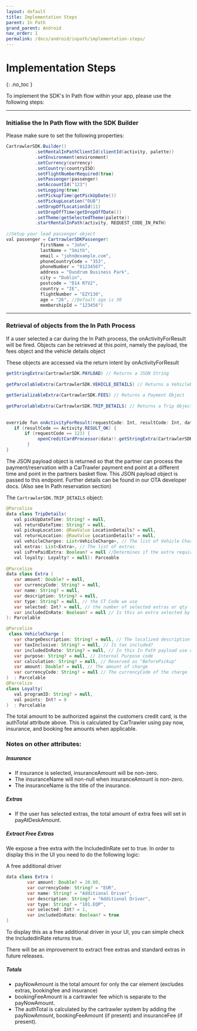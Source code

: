 ```yaml
---
layout: default
title: Implementation Steps
parent: In Path
grand_parent: Android
nav_order: 1
permalink: /docs/android/inpath/implementation-steps/
---
```


# Implementation Steps

{: .no_toc }

To implement the SDK's In Path flow within your app, please use the following steps:

---


### Initialise the In Path flow with the SDK Builder <br/>
Please make sure to set the following properties: 

```java
CartrawlerSDK.Builder()
           .setRentalInPathClientId(clientId(activity, palette))
           .setEnvironment(environment)
           .setCurrency(currency)
           .setCountry(countryISO)
           .setFlightNumberRequired(true)
           .setPassenger(passenger)
           .setAccountId("123")
           .setLogging(true)
           .setPickupTime(getPickUpDate())
           .setPickupLocation("DUB")
           .setDropOffLocationId(11)
           .setDropOffTime(getDropOffDate())
           .setTheme(getSelectedTheme(palette))
           .startRentalInPath(activity, REQUEST_CODE_IN_PATH)
           
//Setup your lead passenger object
val passenger = CartrawlerSDKPassenger(
             firstName = "John",
             lastName = "Smith",
             email = "john@example.com",
             phoneCountryCode = "353",
             phoneNumber = "81234567",
             address = "Dundrum Business Park",
             city = "Dublin",
             postcode = "D14 R7V2",
             country = "IE", 
             flightNumber = "EZY130",
             age = "26", //Default age is 30
             membershipId = "123456") 
```

---

### Retrieval of objects from the In Path Process


If a user selected a car during the In Path process, the onActivityForResult will be fired. Objects can be retrieved at this point, namely the payload, the fees object and the vehicle details object

These objects are accessed via the return intent by onActivityForResult

```java   
getStringExtra(CartrawlerSDK.PAYLOAD) // Returns a JSON String
    
getParcelableExtra(CartrawlerSDK.VEHICLE_DETAILS) // Returns a VehicleDetails Object
    
getSerializableExtra(CartrawlerSDK.FEES) // Returns a Payment Object
    
getParcelableExtra(CartrawlerSDK.TRIP_DETAILS) // Returns a Trip Object with extras included
        
        
override fun onActivityForResult(requestCode: Int, resultCode: Int, data: Intent?) {
   if (resultCode == Activity.RESULT_OK) {
       if (requestCode == 123) {
            openCreditCardProcessor(data!!.getStringExtra(CartrawlerSDK.PAYLOAD))
        }      
}
```    
    
The JSON payload object is returned so that the partner can process the payment/reservation with a CarTrawler payment end point at a different time and point in the partners basket flow. This JSON payload object is passed to this endpoint. 
Further details can be found in our OTA developer docs. (Also see In Path reservation section)
    
The ``CartrawlerSDK.TRIP_DETAILS`` object:

```java
@Parcelize
data class TripDetails(
   val pickUpDateTime: String? = null,
   val returnDateTime: String? = null,
   val pickupLocation: @RawValue LocationDetails? = null,
   val returnLocation: @RawValue LocationDetails? = null,
   val vehicleCharges: List<VehicleCharge>, // The list of Vehicle Charges
   val extras: List<Extra>, // The list of extras
   val isPrePaidExtra: Boolean? = null //Determines if the extra requires payment
   val loyalty: Loyalty? = null): Parceable 
        
@Parcelize
data class Extra (
   var amount: Double? = null,
   var currencyCode: String? = null,
   var name: String? = null,
   var description: String? = null,
   var type: String? = null, // the CT Code we use
   var selected: Int? = null, // the number of selected extras or qty
   var includedInRate: Boolean? = null // Is this an extra selected by the user or already part of rate
): Parcelable

@Parcelize
 class VehicleCharge (
   var chargeDescription: String? = null, // The localized description
   var taxInclusive: String? = null, // Is tax included?
   var includedInRate: String? = null, // In this In Path payload use case this is always 'true'
   var purpose: String? = null, // Internal Purpose code
   var calculation: String? = null, // Reserved as "BeforePickup"
   var amount: Double? = null, // The amount of charge
   var currencyCode: String? = null // The currencyCode of the charge
)  : Parcelable
@Parcelize
class Loyalty(
   val programID: String? = null,
   val points: Int? = 0
)  : Parcelable
```
          
The total amount to be authorized against the customers credit card, is the authTotal attribute above. This is calculated by CarTrawler using pay now, insurance, and booking fee amounts when applicable.
 
### Notes on other attributes:

##### Insurance
* If insurance is selected, insuranceAmount will be non-zero.
* The insuranceName will non-null when insuranceAmount is non-zero.
* The insuranceName is the title of the insurance.

##### Extras
* If the user has selected extras, the total amount of extra fees will set in payAtDeskAmount. <br>

##### Extract Free Extras

We expose a free extra with the IncludedInRate set to true. In order to display this in the UI you need to do the following logic:

A free additional driver

```java  
data class Extra (
        var amount: Double? = 20.00,
        var currencyCode: String? = "EUR",
        var name: String? = "Additional Driver",
        var description: String? = "Additional Driver",
        var type: String? = "101.EQP",
        var selected: Int? = 1, 
        var includedInRate: Boolean? = true
)
```

To display this as a free additional driver in your UI, you can simple check the IncludedInRate returns true. 

There will be an improvement to extract free extras and standard extras in future releases.


##### Totals
* payNowAmount is the total amount for only the car element (excludes extras,  bookingfee and insurance)
* bookingFeeAmount is a cartrawler fee which is separate to the payNowAmount.
* The authTotal is calculated by the cartrawler system by adding the payNowAmount, bookingFeeAmount (if present) and insuranceFee (if present).